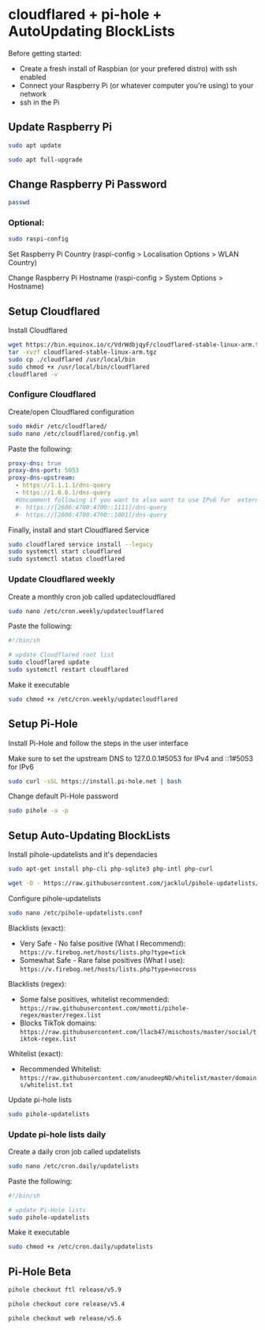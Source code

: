 # cloudflared + pi-hole + AutoUpdating BlockLists

Before getting started:
- Create a fresh install of Raspbian (or your prefered distro) with ssh enabled
- Connect your Raspberry Pi (or whatever computer you're using) to your network
- ssh in the Pi

## Update Raspberry Pi

```bash
sudo apt update
```

```bash
sudo apt full-upgrade
```

## Change Raspberry Pi Password

```bash
passwd
```

### Optional:

```bash
sudo raspi-config
```

Set Raspberry Pi Country (raspi-config > Localisation Options > WLAN Country)

Change Raspberry Pi Hostname (raspi-config > System Options > Hostname)

## Setup Cloudflared

Install Cloudflared

```bash
wget https://bin.equinox.io/c/VdrWdbjqyF/cloudflared-stable-linux-arm.tgz
tar -xvzf cloudflared-stable-linux-arm.tgz
sudo cp ./cloudflared /usr/local/bin
sudo chmod +x /usr/local/bin/cloudflared
cloudflared -v
```

### Configure Cloudflared

Create/open Cloudflared configuration

```bash
sudo mkdir /etc/cloudflared/
sudo nano /etc/cloudflared/config.yml
```

Paste the following:

```yml
proxy-dns: true
proxy-dns-port: 5053
proxy-dns-upstream:
  - https://1.1.1.1/dns-query
  - https://1.0.0.1/dns-query
  #Uncomment following if you want to also want to use IPv6 for  external DOH lookups
  #- https://[2606:4700:4700::1111]/dns-query
  #- https://[2606:4700:4700::1001]/dns-query
```

Finally, install and start Cloudflared Service

```bash
sudo cloudflared service install --legacy
sudo systemctl start cloudflared
sudo systemctl status cloudflared
```

### Update Cloudflared weekly

Create a monthly cron job called updatecloudflared

```bash
sudo nano /etc/cron.weekly/updatecloudflared
```

Paste the following:

```bash
#!/bin/sh

# update Cloudflared root list
sudo cloudflared update
sudo systemctl restart cloudflared
```

Make it executable

```bash
sudo chmod +x /etc/cron.weekly/updatecloudflared
```

## Setup Pi-Hole

Install Pi-Hole and follow the steps in the user interface

Make sure to set the upstream DNS to 127.0.0.1#5053 for IPv4 and ::1#5053 for IPv6

```bash
sudo curl -sSL https://install.pi-hole.net | bash
```

Change default Pi-Hole password

```bash
sudo pihole -a -p
```

## Setup Auto-Updating BlockLists

Install pihole-updatelists and it's dependacies

```bash
sudo apt-get install php-cli php-sqlite3 php-intl php-curl
```

```bash
wget -O - https://raw.githubusercontent.com/jacklul/pihole-updatelists/master/install.sh | sudo bash
```

Configure pihole-updatelists

```bash
sudo nano /etc/pihole-updatelists.conf
```

Blacklists (exact):
- Very Safe - No false positive (What I Recommend): `https://v.firebog.net/hosts/lists.php?type=tick`
- Somewhat Safe - Rare false positives (What I use): `https://v.firebog.net/hosts/lists.php?type=nocross`

Blacklists (regex):
- Some false positives, whitelist recommended: `https://raw.githubusercontent.com/mmotti/pihole-regex/master/regex.list`
- Blocks TikTok domains: `https://raw.githubusercontent.com/llacb47/mischosts/master/social/tiktok-regex.list`

Whitelist (exact):
- Recommended Whitelist: `https://raw.githubusercontent.com/anudeepND/whitelist/master/domains/whitelist.txt`

Update pi-hole lists

```bash
sudo pihole-updatelists
```

### Update pi-hole lists daily

Create a daily cron job called updatelists

```bash
sudo nano /etc/cron.daily/updatelists
```

Paste the following:

```bash
#!/bin/sh

# update Pi-Hole lists
sudo pihole-updatelists
```

Make it executable

```bash
sudo chmod +x /etc/cron.daily/updatelists
```

## Pi-Hole Beta

```bash
pihole checkout ftl release/v5.9
```

```bash
pihole checkout core release/v5.4
```

```bash
pihole checkout web release/v5.6
```

<!-- ### Update pi-hole itself weekly (Not Recommended)

Create a weekly cron job called updatepihole

```bash
sudo nano /etc/cron.weekly/updatepihole
```

Paste the following:

```bash
#!/bin/sh

# update Pi-Hole
pihole -up
```

Make it executable

```bash
sudo chmod +x /etc/cron.weekly/updatepihole
```
-->
